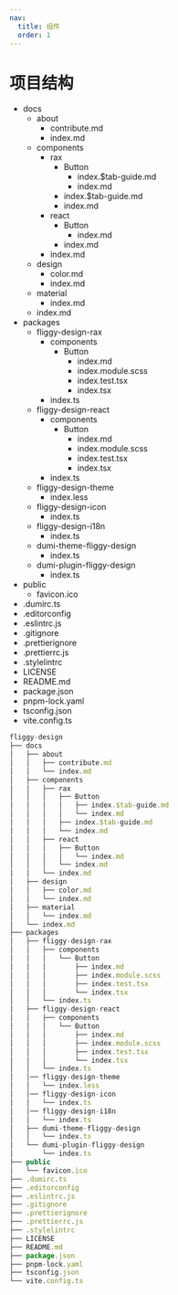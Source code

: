 ```yaml
---
nav:
  title: 组件
  order: 1
---
```


# 项目结构

<Tree>
<ul>
  <li>
    docs
    <ul>
      <li>
        about
        <ul>
          <li>contribute.md</li>
          <li>index.md</li>
        </ul>
      </li>
      <li>
        components
        <ul>
          <li>
            rax
            <ul>
              <li>
                Button
                <ul>
                  <li>index.$tab-guide.md</li>
                  <li>index.md</li>
                </ul>
              </li>
              <li>index.$tab-guide.md</li>
              <li>index.md</li>
            </ul>
          </li>
          <li>
            react
            <ul>
              <li>
                Button
                <ul>
                  <li>index.md</li>
                </ul>
              </li>
              <li>index.md</li>
            </ul>
          </li>
          <li>index.md</li>
        </ul>
      </li>
      <li>
        design
        <ul>
          <li>color.md</li>
          <li>index.md</li>
        </ul>
      </li>
      <li>
        material
        <ul>
          <li>index.md</li>
        </ul>
      </li>
      <li>index.md</li>
    </ul>
  </li>
  <li>
    packages
    <ul>
      <li>
        fliggy-design-rax
        <ul>
          <li>
            components
            <ul>
              <li>
                Button
                <ul>
                  <li>index.md</li>
                  <li>index.module.scss</li>
                  <li>index.test.tsx</li>
                  <li>index.tsx</li>
                </ul>
              </li>
            </ul>
          </li>
          <li>index.ts</li>
        </ul>
      </li>
      <li>
        fliggy-design-react
        <ul>
          <li>
            components
            <ul>
              <li>
                Button
                <ul>
                  <li>index.md</li>
                  <li>index.module.scss</li>
                  <li>index.test.tsx</li>
                  <li>index.tsx</li>
                </ul>
              </li>
            </ul>
          </li>
          <li>index.ts</li>
        </ul>
      </li>
      <li>
        fliggy-design-theme
        <ul>
          <li>index.less</li>
        </ul>
      </li>
      <li>
        fliggy-design-icon
        <ul>
          <li>index.ts</li>
        </ul>
      </li>
      <li>
        fliggy-design-i18n
        <ul>
          <li>index.ts</li>
        </ul>
      </li>
      <li>
        dumi-theme-fliggy-design
        <ul>
          <li>index.ts</li>
        </ul>
      </li>
      <li>
        dumi-plugin-fliggy-design
        <ul>
          <li>index.ts</li>
        </ul>
      </li>
    </ul>
  </li>
  <li>
    public
    <ul>
      <li>favicon.ico</li>
    </ul>
  </li>
  <li>.dumirc.ts</li>
  <li>.editorconfig</li>
  <li>.eslintrc.js</li>
  <li>.gitignore</li>
  <li>.prettierignore</li>
  <li>.prettierrc.js</li>
  <li>.stylelintrc</li>
  <li>LICENSE</li>
  <li>README.md</li>
  <li>package.json</li>
  <li>pnpm-lock.yaml</li>
  <li>tsconfig.json</li>
  <li>vite.config.ts</li>
</ul>

</Tree>

```js
fliggy-design
├── docs
│   ├── about
│   │   ├── contribute.md
│   │   └── index.md
│   ├── components
│   │   ├── rax
│   │   │   ├── Button
│   │   │   │   ├── index.$tab-guide.md
│   │   │   │   └── index.md
│   │   │   ├── index.$tab-guide.md
│   │   │   └── index.md
│   │   ├── react
│   │   │   ├── Button
│   │   │   │   └── index.md
│   │   │   └── index.md
│   │   └── index.md
│   ├── design
│   │   ├── color.md
│   │   └── index.md
│   ├── material
│   │   └── index.md
│   └── index.md
├── packages
│   ├── fliggy-design-rax
│   │   ├── components
│   │   │   └── Button
│   │   │       ├── index.md
│   │   │       ├── index.module.scss
│   │   │       ├── index.test.tsx
│   │   │       └── index.tsx
│   │   └── index.ts
│   ├── fliggy-design-react
│   │   ├── components
│   │   │   └── Button
│   │   │       ├── index.md
│   │   │       ├── index.module.scss
│   │   │       ├── index.test.tsx
│   │   │       └── index.tsx
│   │   └── index.ts
│   │── fliggy-design-theme
│   │   └── index.less
│   │── fliggy-design-icon
│   │   └── index.ts
│   │── fliggy-design-i18n
│   │   └── index.ts
│   ├── dumi-theme-fliggy-design
│   │   └── index.ts
│   └── dumi-plugin-fliggy-design
│       └── index.ts
├── public
│   └── favicon.ico
├── .dumirc.ts
├── .editorconfig
├── .eslintrc.js
├── .gitignore
├── .prettierignore
├── .prettierrc.js
├── .stylelintrc
├── LICENSE
├── README.md
├── package.json
├── pnpm-lock.yaml
├── tsconfig.json
└── vite.config.ts

```
